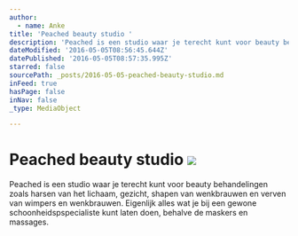 ```yaml
---
author:
  - name: Anke
title: 'Peached beauty studio '
description: 'Peached is een studio waar je terecht kunt voor beauty behandelingen zoals harsen van het lichaam, gezicht, shapen van wenkbrauwen en verven van wimpers en wenkbrauwen. Eigenlijk alles wat je bij een gewone schoonheidspspecialiste kunt laten doen, behalve de maskers en massages.'
dateModified: '2016-05-05T08:56:45.644Z'
datePublished: '2016-05-05T08:57:35.995Z'
starred: false
sourcePath: _posts/2016-05-05-peached-beauty-studio.md
inFeed: true
hasPage: false
inNav: false
_type: MediaObject

---
```

# Peached beauty studio ![](https://the-grid-user-content.s3-us-west-2.amazonaws.com/da930cf8-277d-4c2f-b4a7-76f4d69f296a.jpg)

Peached is een studio waar je terecht kunt voor beauty behandelingen zoals harsen van het lichaam, gezicht, shapen van wenkbrauwen en verven van wimpers en wenkbrauwen. Eigenlijk alles wat je bij een gewone schoonheidspspecialiste kunt laten doen, behalve de maskers en massages.